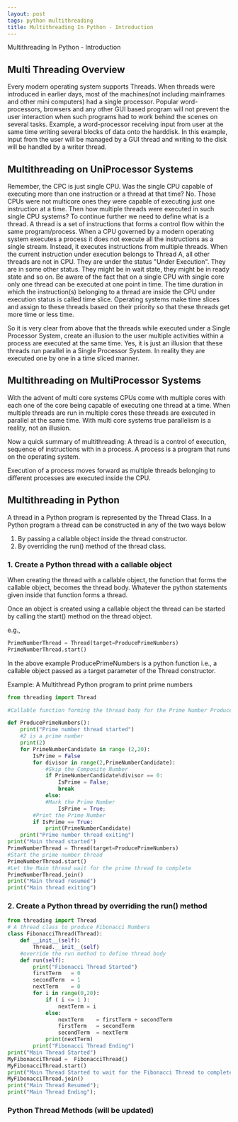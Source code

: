 ```yaml
---
layout: post
tags: python multithreading
title: Multithreading In Python - Introduction
---
```


Multithreading In Python - Introduction

## Multi Threading Overview

Every modern operating system supports Threads. When threads were introduced in earlier days, most of the machines(not including mainframes and other mini computers) had a single processor. Popular word-processors, browsers and any other GUI based program will not prevent the user interaction when such programs had to work behind the scenes on several tasks. Example, a word-processor receiving input from user at the same time writing several blocks of data onto the harddisk. In this example, input from the user will be managed by a GUI thread and writing to the disk will be handled by a writer thread.

## Multithreading on UniProcessor Systems

Remember, the CPC is just single CPU. Was the single CPU capable of executing more than one instruction or a thread at that time?
No. Those CPUs were not multicore ones they were capable of executing just one instruction at a time.
Then how multiple threads were executed in such single CPU systems? To continue further we need to define what is a thread.
A thread is a set of instructions that forms a control flow within the same program/process.
When a CPU governed by a modern operating system executes a process it does not execute all the instructions as a single stream. Instead, it executes instructions from multiple threads. When the current instruction  under execution belongs to Thread A, all other threads are not in CPU. They are under the status "Under Execution". They are in some other
status. They might be in wait state, they might be in ready state and so on.
Be aware of the fact that on a single CPU with single core only one thread can be executed at one point in time.
The time duration in which the instruction(s) belonging to a thread are inside the CPU under execution status is called time slice. Operating systems make time slices and assign to these threads based on their priority so that these threads get more time or less time.

So it is very clear from above that the threads while executed under a Single Processor System, create an illusion to the user multiple activities within a process are executed at the same time. Yes, it is just an illusion that these threads run parallel in a  Single Processor System. In reality they are executed one by one in a time sliced manner.

## Multithreading on MultiProcessor Systems

With the advent of multi core systems CPUs come with multiple cores with each one of the core being capable of executing one thread at a time. When multiple threads are run in multiple cores these threads are executed in parallel at the same time. With multi core systems true parallelism is a reality, not an illusion.

Now a quick summary of multithreading: A thread is a control of execution, sequence of instructions with in a process.
A process is a program that runs on the operating system.

Execution of a process moves forward as multiple threads belonging to different processes are executed inside the CPU.

## Multithreading in Python

A thread in a Python program is represented by the Thread Class.
In a Python program a thread can be constructed in any of the two ways below

1. By passing a callable object inside the thread constructor.
1. By overriding the run() method of the thread class.

### 1. Create a Python thread with a callable object

When creating the thread with a callable object, the function that forms the callable object, becomes the thread body. Whatever the python statements given inside that function forms a thread.

Once an object is created using a callable object the thread can be started by calling the start() method on the thread object.

e.g.,

```python
PrimeNumberThread = Thread(target=ProducePrimeNumbers)
PrimeNumberThread.start()
```

In the above example ProducePrimeNumbers is a python function i.e., a callable object passed as a target parameter of the Thread constructor.

Example: A Multithread Python program to print prime numbers

```python
from threading import Thread

#Callable function forming the thread body for the Prime Number Producer

def ProducePrimeNumbers():
    print("Prime number thread started")
    #2 is a prime number
    print(2)
    for PrimeNumberCandidate in range (2,20):
        IsPrime = False
        for divisor in range(2,PrimeNumberCandidate):
            #Skip the Composite Number
            if PrimeNumberCandidate%divisor == 0:
                IsPrime = False;
                break
            else:
            #Mark the Prime Number
                IsPrime = True;
        #Print the Prime Number
        if IsPrime == True:
            print(PrimeNumberCandidate)
    print("Prime number thread exiting")
print("Main thread started")
PrimeNumberThread = Thread(target=ProducePrimeNumbers)
#Start the prime number thread
PrimeNumberThread.start()
#Let the Main thread wait for the prime thread to complete
PrimeNumberThread.join()
print("Main thread resumed")
print("Main thread exiting")
```

### 2. Create a Python thread by overriding the run() method

```python
from threading import Thread
# A thread class to produce Fibonacci Numbers
class FibonacciThread(Thread):
    def __init__(self):
        Thread.__init__(self)
    #override the run method to define thread body
    def run(self):
        print("Fibonacci Thread Started")
        firstTerm   = 0
        secondTerm  = 1
        nextTerm    = 0
        for i in range(0,20):
            if ( i <= 1 ):
                nextTerm = i
            else:
                nextTerm    = firstTerm + secondTerm
                firstTerm   = secondTerm
                secondTerm  = nextTerm
            print(nextTerm)
        print("Fibonacci Thread Ending")
print("Main Thread Started")
MyFibonacciThread =  FibonacciThread()
MyFibonacciThread.start()
print("Main Thread Started to wait for the Fibonacci Thread to complete");
MyFibonacciThread.join()
print("Main Thread Resumed");
print("Main Thread Ending");
```

### Python Thread Methods (will be updated)
